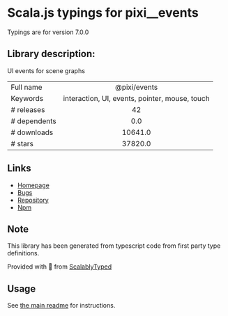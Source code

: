 
# Scala.js typings for pixi__events

Typings are for version 7.0.0

## Library description:
UI events for scene graphs

|                    |                 |
| ------------------ | :-------------: |
| Full name          | @pixi/events |
| Keywords           | interaction, UI, events, pointer, mouse, touch |
| # releases         | 42 |
| # dependents       | 0.0 |
| # downloads        | 10641.0 |
| # stars            | 37820.0 |

## Links
- [Homepage](https://github.com/pixijs/pixi.js#readme)
- [Bugs](https://github.com/pixijs/pixi.js/issues)
- [Repository](https://github.com/pixijs/pixi.js)
- [Npm](https://www.npmjs.com/package/%40pixi%2Fevents)
    


## Note
This library has been generated from typescript code from first party type definitions.

Provided with :purple_heart: from [ScalablyTyped](https://github.com/oyvindberg/ScalablyTyped)

## Usage
See [the main readme](../../readme.md) for instructions.


